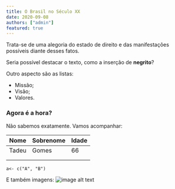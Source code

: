 ```yaml
---
title: O Brasil no Século XX
date: 2020-09-08
authors: ["admin"]
featured: true
---
```


Trata-se de uma alegoria do estado de direito e das manifestações possíveis diante desses fatos. 

Seria possível destacar o texto, como a inserção de **negrito**? 

Outro aspecto são as listas: 

- Missão;
- Visão; 
- Valores. 

### Agora é a hora? 



Não sabemos exatamente. Vamos acompanhar: 

| Nome  | Sobrenome | Idade |
| ----- | --------- | ----- |
| Tadeu | Gomes     | 66    |
|       |           |       |
|       |           |       |

`a<- c("A", "B")`



E também imagens: 
![image alt text]("/feature.png")
